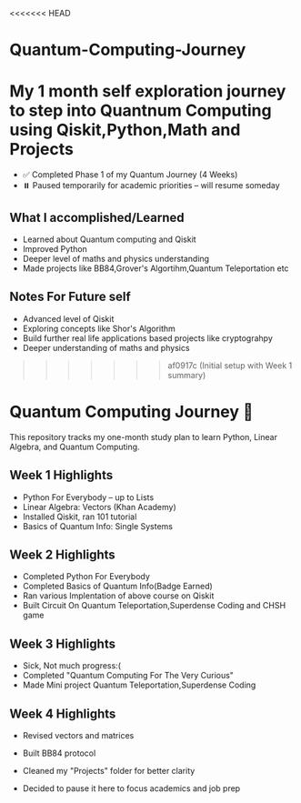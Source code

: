 <<<<<<< HEAD
# Quantum-Computing-Journey
My 1 month self exploration journey to step into Quantnum Computing using Qiskit,Python,Math and Projects
=======
- ✅ Completed Phase 1 of my Quantum Journey (4 Weeks)
- ⏸️ Paused temporarily for academic priorities – will resume someday

## What I accomplished/Learned
- Learned about Quantum computing and Qiskit
- Improved Python
- Deeper level of maths and physics understanding
- Made projects like BB84,Grover's Algortihm,Quantum Teleportation etc

## Notes For Future self
- Advanced level of Qiskit
- Exploring concepts like Shor's Algorithm
- Build further real life applications based projects like cryptograhpy 
- Deeper understanding of maths and physics

>>>>>>> af0917c (Initial setup with Week 1 summary)
# Quantum Computing Journey 🚀

This repository tracks my one-month study plan to learn Python, Linear Algebra, and Quantum Computing.

## Week 1 Highlights
- Python For Everybody – up to Lists
- Linear Algebra: Vectors (Khan Academy)
- Installed Qiskit, ran 101 tutorial
- Basics of Quantum Info: Single Systems
## Week 2 Highlights
- Completed Python For Everybody 
- Completed Basics of Quantum Info(Badge Earned)
- Ran various Implentation of above course on Qiskit
- Built Circuit On Quantum Teleportation,Superdense Coding and CHSH game
## Week 3 Highlights
- Sick, Not much progress:(
- Completed "Quantum Computing For The Very Curious"
- Made Mini project Quantum Teleportation,Superdense Coding
## Week 4 Highlights
- Revised vectors and matrices
- Built BB84 protocol
- Cleaned my "Projects" folder for better clarity

- Decided to pause it here to focus academics and job prep 
